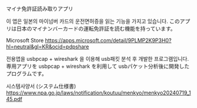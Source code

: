 ﻿マイナ免許証読み取りアプリ

이 앱은 일본의 마이넘버 카드의 운전면허증을 읽는 기능을 가지고 있습니다.
このアプリは日本のマイナンバーカードの運転免許証を読む機能を持っています。


Microsoft Store
https://apps.microsoft.com/detail/9PLMP2K9P3H0?hl=neutral&gl=KR&ocid=pdpshare


전용앱을 usbpcap + wireshark 을 이용해 usb패킷 분석 후 개발한 프로그램입니다.
専用アプリを usbpcap + wireshark を利用して usbパケット分析後に開発したプログラムです。


시스템사양서 (システム仕様書)
https://www.npa.go.jp/laws/notification/koutuu/menkyo/menkyo20240719_145.pdf